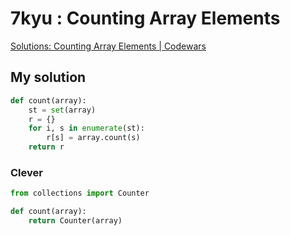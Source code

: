# 7kyu : Counting Array Elements

[Solutions: Counting Array Elements | Codewars](https://www.codewars.com/kata/5569b10074fe4a6715000054/solutions/python)

## My solution

```python
def count(array):
    st = set(array)
    r = {}
    for i, s in enumerate(st):
        r[s] = array.count(s)
    return r
```

### Clever

```python
from collections import Counter

def count(array): 
    return Counter(array)
```

